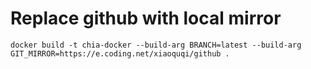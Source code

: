 # Replace github with local mirror

```
docker build -t chia-docker --build-arg BRANCH=latest --build-arg GIT_MIRROR=https://e.coding.net/xiaoquqi/github .
```
